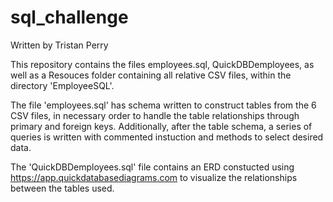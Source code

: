 # sql_challenge

Written by Tristan Perry

This repository contains the files employees.sql, QuickDBDemployees, as well as a Resouces folder containing all relative CSV files, within the directory 'EmployeeSQL'.

The file 'employees.sql' has schema written to construct tables from the 6 CSV files, in necessary order to handle the table relationships through primary and foreign keys. Additionally, after the table schema, a series of queries is written with commented instuction and methods to select desired data. 

The 'QuickDBDemployees.sql' file contains an ERD constucted using 
https://app.quickdatabasediagrams.com to visualize the relationships between the tables used. 